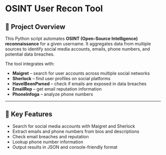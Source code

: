 #  OSINT User Recon Tool  

## 🔹 Project Overview
This Python script automates **OSINT (Open-Source Intelligence) reconnaissance** for a given username. It aggregates data from multiple sources to identify social media accounts, emails, phone numbers, and potential data breaches.  

The tool integrates with:  
- **Maigret** – search for user accounts across multiple social networks  
- **Sherlock** – find user profiles on social platforms  
- **HaveIBeenPwned** – check if emails are exposed in data breaches  
- **EmailRep** – get email reputation information  
- **PhoneInfoga** – analyze phone numbers  

---

## 🔹 Key Features
- Search for social media accounts with Maigret and Sherlock  
- Extract emails and phone numbers from bios and descriptions  
- Check email breaches and reputation  
- Lookup phone number information  
- Output results in JSON and console-friendly format  
